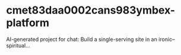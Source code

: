 # cmet83daa0002cans983ymbex-platform
AI-generated project for chat: Build a single-serving site in an ironic–spiritual...
